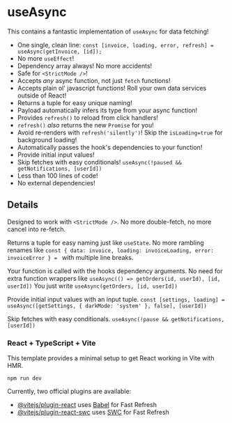 # useAsync

This contains a fantastic implementation of `useAsync` for data fetching!

- One single, clean line:
  `const [invoice, loading, error, refresh] = useAsync(getInvoice, [id]);`
- No more `useEffect`!
- Dependency array always! No more accidents!
- Safe for `<StrictMode />`!
- Accepts _any_ async function, not just `fetch` functions!
- Accepts plain ol' javascript functions! Roll your own data services outside of React!
- Returns a tuple for easy unique naming!
- Payload automatically infers its type from your async function!
- Provides `refresh()` to reload from click handlers!
- `refresh()` _also_ returns the new `Promise` for you!
- Avoid re-renders with `refresh('silently')`! Skip the `isLoading=true` for background loading!
- Automatically passes the hook's dependencies to your function!
- Provide initial input values!
- Skip fetches with easy conditionals! `useAsync(!paused && getNotifications, [userId])`
- Less than 100 lines of code!
- No external dependencies!

## Details

Designed to work with `<StrictMode />`. No more double-fetch, no more cancel into re-fetch.

Returns a tuple for easy naming just like `useState`. No more rambling renames like
`const { data: invoice, loading: invoiceLoading, error: invoiceError } = `
with multiple line breaks.

Your function is called with the hooks dependency arguments. No need for extra function wrappers like
`useAsync(() => getOrders(id, userId), [id, userId])`
You just write
`useAsync(getOrders, [id, userId])`

Provide initial input values with an input tuple.
`const [settings, loading] = useAsync([getSettings, { darkMode: 'system' }, false], [userId])`

Skip fetches with easy conditionals. `useAsync(!pause && getNotifications, [userId])`

### React + TypeScript + Vite

This template provides a minimal setup to get React working in Vite with HMR.

`npm run dev`

Currently, two official plugins are available:

- [@vitejs/plugin-react](https://github.com/vitejs/vite-plugin-react/blob/main/packages/plugin-react/README.md) uses [Babel](https://babeljs.io/) for Fast Refresh
- [@vitejs/plugin-react-swc](https://github.com/vitejs/vite-plugin-react-swc) uses [SWC](https://swc.rs/) for Fast Refresh
